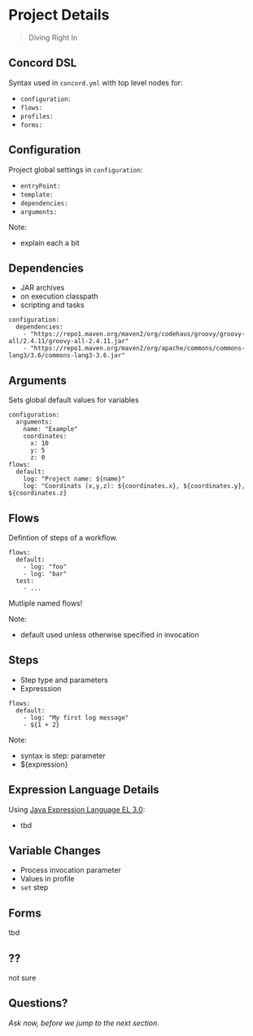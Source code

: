 # Project Details

> Diving Right In


## Concord DSL

Syntax used in `concord.yml` with top level nodes for:

- `configuration`:
- `flows:`
- `profiles:`
- `forms:`


## Configuration

Project global settings in `configuration`:

- `entryPoint:`
- `template:`
- `dependencies:`
- `arguments:`

Note:
- explain each a bit


## Dependencies

- JAR archives
- on execution classpath
- scripting and tasks

```
configuration:
  dependencies:
    - "https://repo1.maven.org/maven2/org/codehaus/groovy/groovy-all/2.4.11/groovy-all-2.4.11.jar"
    - "https://repo1.maven.org/maven2/org/apache/commons/commons-lang3/3.6/commons-lang3-3.6.jar"
```


## Arguments

Sets global default values for variables

```
configuration:
  arguments:
    name: "Example"
    coordinates:
      x: 10
      y: 5
      z: 0
flows:
  default:
    log: "Project name: ${name}"
    log: "Coordinats (x,y,z): ${coordinates.x}, ${coordinates.y}, ${coordinates.z}
```


## Flows

Defintion of steps of a workflow.

```
flows:
  default:
    - log: "foo"
    - log: "bar"
  test:
    - ...
```

Mutliple named flows!

Note:
- default used unless otherwise specified in invocation


## Steps

- Step type and parameters
- Expresssion

```
flows:
  default:
    - log: "My first log message"
    - ${1 + 2}
```

Note:
- syntax is step: parameter
- ${expression}


## Expression Language Details

Using [Java Expression Language EL 3.0](https://github.com/javaee/el-spec):

- tbd




## Variable Changes

- Process invocation parameter
- Values in profile
- `set` step


## Forms

tbd 


## ??

not sure


## Questions?

<em class="yellow">Ask now, before we jump to the next section.</em>

